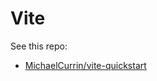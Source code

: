# Vite

See this repo:

- [MichaelCurrin/vite-quickstart](https://github.com/MichaelCurrin/vite-quickstart)
